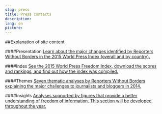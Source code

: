 ```yaml
---
slug: press
title: Press contacts
description:
lang: en
picture:
---
```


##Explanation of site content

####Presentation 
[Learn about the major changes identified by Reporters Without Borders in the 2015 World Press Index (overall and by country).](http://index.rsf.org/#!/presentation)

####Index 
[See the 2015 World Press Freedom Index, download the scores and rankings, and find out how the index was compiled.](http://index.rsf.org/#!/index-details)

####Themes
[Seven thematic analyses by Reporters Without Borders explaining the major challenges to journalists and bloggers in 2014.](http://index.rsf.org/#!/themes)

####Insights
[Analyses supported by figures that provide a better understanding of freedom of information. This section will be developed throughout the year.](http://index.rsf.org/#!/insights)